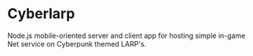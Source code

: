 # Cyberlarp
Node.js mobile-oriented server and client app for hosting simple in-game Net service on Cyberpunk themed LARP's.
